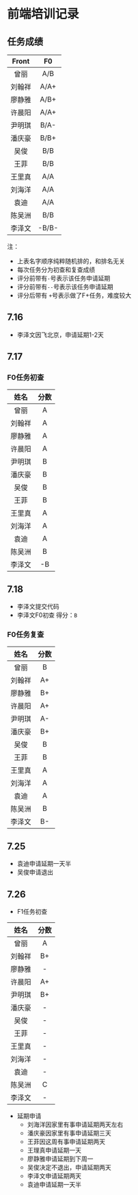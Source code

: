 # 前端培训记录

## 任务成绩
| Front | F0 |
|:-----:|:-----:|
| 曾丽 | A/B |
| 刘翰祥 | A/A+ |
| 廖静雅 | A/B+ |
| 许晨阳 | A/A+ |
| 尹明琪 | B/A- |
| 潘庆豪 | B/B+ |
| 吴俊 | B/B |
| 王菲 | B/B |
| 王里真 | A/A |
| 刘海洋 | A/A |
| 袁迪 | A/A |
| 陈吴洲 | B/B |
| 李泽文 | -B/B- |

注：
- 上表名字顺序纯粹随机排的，和排名无关
- 每次任务分为初查和复查成绩
- 评分前带有`-`号表示该任务申请延期
- 评分前带有`--`号表示该任务申请延期
- 评分后带有 `+`号表示做了F+任务，难度较大

## 7.16
- 李泽文因飞北京，申请延期1-2天

## 7.17
### F0任务初查
| 姓名 | 分数 |
|:-----:|:-----:|
| 曾丽 | A |
| 刘翰祥 | A |
| 廖静雅 | A |
| 许晨阳 | A |
| 尹明琪 | B |
| 潘庆豪 | B |
| 吴俊 | B |
| 王菲 | B |
| 王里真 | A |
| 刘海洋 | A |
| 袁迪 | A |
| 陈吴洲 | B |
| 李泽文 | -B |

## 7.18
- 李泽文提交代码
- 李泽文F0初查 得分：`B`

### F0任务复查
| 姓名 | 分数 |
|:-----:|:-----:|
| 曾丽 | B |
| 刘翰祥 | A+ |
| 廖静雅 | B+ |
| 许晨阳 | A+ |
| 尹明琪 | A- |
| 潘庆豪 | B+ |
| 吴俊 | B |
| 王菲 | B |
| 王里真 | A |
| 刘海洋 | A |
| 袁迪 | A |
| 陈吴洲 | B |
| 李泽文 | B- |

## 7.25
- 袁迪申请延期一天半
- 吴俊申请退出

## 7.26
- F1任务初查

| 姓名 | 分数 |
|:-----:|:-----:|
| 曾丽 | A |
| 刘翰祥 | B+ |
| 廖静雅 | - |
| 许晨阳 | A+ |
| 尹明琪 | B+ |
| 潘庆豪 | - |
| 吴俊 | - |
| 王菲 | - |
| 王里真 | - |
| 刘海洋 | - |
| 袁迪 | - |
| 陈吴洲 | C |
| 李泽文 | - |

- 延期申请
  - 刘海洋因家里有事申请延期两天左右
  - 潘庆豪因家里有事申请延期三天
  - 王菲因这周有事申请延期两天
  - 王理真申请延期一天
  - 廖静雅申请延期到下周一
  - 吴俊决定不退出，申请延期两天
  - 李泽文申请延期两天
  - 袁迪申请延期一天半
